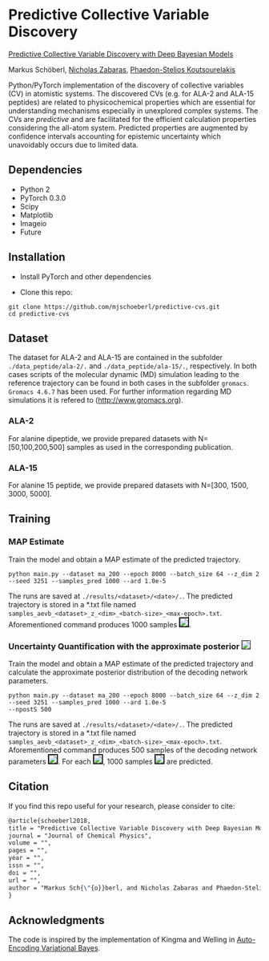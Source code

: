 # Predictive Collective Variable Discovery

[Predictive Collective Variable Discovery with Deep Bayesian Models](https://arxiv.org/abs/1809.06913)

Markus Schöberl, [Nicholas Zabaras](https://www.zabaras.com), [Phaedon-Stelios Koutsourelakis](http://www.contmech.mw.tum.de)

Python/PyTorch implementation of the discovery of collective variables (CV) in atomistic systems.
The discovered CVs (e.g. for ALA-2 and ALA-15 peptides) are related to physicochemical properties
which are essential for understanding mechanisms especially in unexplored complex systems.
The CVs are *predictive* and are facilitated for the efficient calculation properties considering the
all-atom system. Predicted properties are augmented by confidence intervals accounting for epistemic uncertainty which
unavoidably occurs due to limited data.

## Dependencies
- Python 2
- PyTorch 0.3.0
- Scipy
- Matplotlib
- Imageio
- Future

## Installation
- Install PyTorch and other dependencies

- Clone this repo:
```
git clone https://github.com/mjschoeberl/predictive-cvs.git
cd predictive-cvs
```


## Dataset
The dataset for ALA-2 and ALA-15 are contained in the subfolder `./data_peptide/ala-2/.` and `./data_peptide/ala-15/.`,
respectively. In both cases scripts of the molecular dynamic (MD) simulation leading to the reference trajectory can be found
in both cases in the subfolder `gromacs`. `Gromacs 4.6.7` has been used. For further information regarding MD simulations
it is refered to (http://www.gromacs.org).

### ALA-2
For alanine dipeptide, we provide prepared datasets with N=[50,100,200,500] samples as used in the corresponding publication.

### ALA-15
For alanine 15 peptide, we provide prepared datasets with N=[300, 1500, 3000, 5000].

## Training

### MAP Estimate 

Train the model and obtain a MAP estimate of the predicted trajectory.
```
python main.py --dataset ma_200 --epoch 8000 --batch_size 64 --z_dim 2 --seed 3251 --samples_pred 1000 --ard 1.0e-5 
```
The runs are saved at `./results/<dataset>/<date>/.`.
The predicted trajectory is stored in a *.txt file named `samples_aevb_<dataset>_z_<dim>_<batch-size>_<max-epoch>.txt`.
Aforementioned command produces 1000 samples 
<img src="http://latex.codecogs.com/svg.latex?\boldsymbol{x}\sim%20p(\boldsymbol{x}|\boldsymbol{\theta}_{\text{MAP}})" border="2"/>.

### Uncertainty Quantification with the approximate posterior <img src="http://latex.codecogs.com/svg.latex?p(\boldsymbol{\theta}|\boldsymbol{X})" border="1"/>

Train the model and obtain a MAP estimate of the predicted trajectory and calculate the approximate posterior distribution
of the decoding network parameters.
```
python main.py --dataset ma_200 --epoch 8000 --batch_size 64 --z_dim 2 --seed 3251 --samples_pred 1000 --ard 1.0e-5 
--npostS 500
```
The runs are saved at `./results/<dataset>/<date>/.`.
The predicted trajectory is stored in a *.txt file named `samples_aevb_<dataset>_z_<dim>_<batch-size>_<max-epoch>.txt`.
Aforementioned command produces 500 samples of the decoding network parameters
<img src="http://latex.codecogs.com/svg.latex?\boldsymbol{\theta}_i\sim\%20p(\boldsymbol{\theta}|\boldsymbol{X})" border="2"/>.
For each <img src="http://latex.codecogs.com/svg.latex?\boldsymbol{\theta}_i" border="2"/>, 1000 samples <img src="http://latex.codecogs.com/svg.latex?\boldsymbol{x}\sim%20p(\boldsymbol{x}|\boldsymbol{\theta}_{\text{i}})" border="2"/> are predicted.

## Citation

If you find this repo useful for your research, please consider to cite:
```latex
@article{schoeberl2018,
title = "Predictive Collective Variable Discovery with Deep Bayesian Models",
journal = "Journal of Chemical Physics",
volume = "",
pages = "",
year = "",
issn = "",
doi = "",
url = "",
author = "Markus Sch{\"{o}}berl, and Nicholas Zabaras and Phaedon-Stelios Koutsourelakis"
}
```

## Acknowledgments

The code is inspired by the implementation of Kingma and Welling in [Auto-Encoding Variational Bayes](https://arxiv.org/abs/1312.6114).
